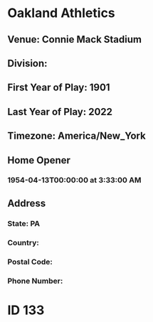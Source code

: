 # Oakland Athletics
## Venue: Connie Mack Stadium
## Division: 
## First Year of Play: 1901
## Last Year of Play: 2022
## Timezone: America/New_York
## Home Opener
### 1954-04-13T00:00:00 at 3:33:00 AM
## Address
### 
### State: PA
### Country: 
### Postal Code: 
### Phone Number: 
# ID 133